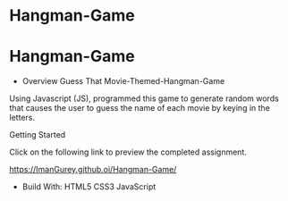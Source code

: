 # Hangman-Game

# Hangman-Game
* Overview
Guess That Movie-Themed-Hangman-Game

Using Javascript (JS),  programmed this game to generate random words that causes the user to guess the name of each movie by keying in the letters.

Getting Started

Click on the following link to preview the completed assignment.

https://ImanGurey.github.oi/Hangman-Game/

* Build With:
HTML5
CSS3
JavaScript
